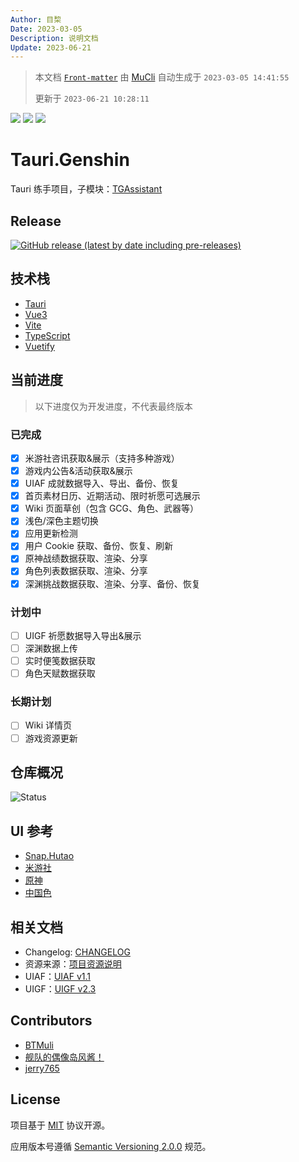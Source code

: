 ```yaml
---
Author: 目棃
Date: 2023-03-05
Description: 说明文档
Update: 2023-06-21
---
```


> 本文档 [`Front-matter`](https://github.com/BTMuli/Mucli#FrontMatter) 由 [MuCli](https://github.com/BTMuli/Mucli) 自动生成于 `2023-03-05 14:41:55`
>
> 更新于 `2023-06-21 10:28:11`

![](https://img.shields.io/github/last-commit/BTMuli/Tauri.Genshin?style=for-the-badge) ![](https://img.shields.io/github/commits-since/BTMuli/Tauri.Genshin/latest?include_prereleases&style=for-the-badge) ![](https://img.shields.io/github/license/BTMuli/Tauri.Genshin?style=for-the-badge)

# Tauri.Genshin

Tauri 练手项目，子模块：[TGAssistant](https://github.com/BTMuli/TGAssistant)

## Release

[![GitHub release (latest by date including pre-releases)](https://img.shields.io/github/v/release/BTMuli/Tauri.Genshin?include_prereleases&style=for-the-badge)](https://github.com/BTMuli/Tauri.Genshin/releases/latest)

## 技术栈

- [Tauri](https://github.com/tauri-apps/tauri)
- [Vue3](https://github.com/vuejs/core)
- [Vite](https://github.com/vitejs/vite)
- [TypeScript](https://github.com/microsoft/TypeScript)
- [Vuetify](https://github.com/vuetifyjs/vuetify)

## 当前进度

> 以下进度仅为开发进度，不代表最终版本

### 已完成

- [x] 米游社咨讯获取&展示（支持多种游戏）
- [x] 游戏内公告&活动获取&展示
- [x] UIAF 成就数据导入、导出、备份、恢复
- [x] 首页素材日历、近期活动、限时祈愿可选展示
- [x] Wiki 页面草创（包含 GCG、角色、武器等）
- [x] 浅色/深色主题切换
- [x] 应用更新检测
- [x] 用户 Cookie 获取、备份、恢复、刷新
- [x] 原神战绩数据获取、渲染、分享
- [x] 角色列表数据获取、渲染、分享
- [x] 深渊挑战数据获取、渲染、分享、备份、恢复

### 计划中

- [ ] UIGF 祈愿数据导入导出&展示
- [ ] 深渊数据上传
- [ ] 实时便笺数据获取
- [ ] 角色天赋数据获取

### 长期计划

- [ ] Wiki 详情页
- [ ] 游戏资源更新

## 仓库概况

![Status](https://repobeats.axiom.co/api/embed/0edac184a5892f2520e83e3fe6519c4168db2e1b.svg "Repobeats analytics image")

## UI 参考

- [Snap.Hutao](https://github.com/DGP-Studio/Snap.Hutao)
- [米游社](https://www.miyoushe.com/ys/)
- [原神](https://yuanshen.com/)
- [中国色](http://zhongguose.com/)

## 相关文档

- Changelog: [CHANGELOG](CHANGELOG.md)
- 资源来源：[项目资源说明](docs/项目资源说明.md)
- UIAF：[UIAF v1.1](docs/UIAF.md)
- UIGF：[UIGF v2.3](docs/UIGF.md)

## Contributors

- [BTMuli](https://github.com/BTMuli)
- [舰队的偶像岛风酱！](https://github.com/frg2089)
- [jerry765](https://github.com/jerry765)

## License

项目基于 [MIT](LICENSE) 协议开源。

应用版本号遵循 [Semantic Versioning 2.0.0](https://semver.org/lang/zh-CN/) 规范。
